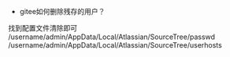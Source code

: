 

* gitee如何删除残存的用户？

找到配置文件清除即可
/username/admin/AppData/Local/Atlassian/SourceTree/passwd
/username/admin/AppData/Local/Atlassian/SourceTree/userhosts
